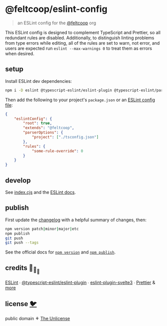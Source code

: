 # @feltcoop/eslint-config

> an ESLint config for the [@feltcoop](https://github.com/feltcoop) org

This ESLint config is designed to complement TypeScript and Prettier,
so all redundant rules are disabled.
Additionally, to distinguish linting problems from type errors while editing,
all of the rules are set to warn, not error,
and users are expected run `eslint --max-warnings 0` to treat them as errors when desired.

## setup

Install ESLint dev dependencies:

```bash
npm i -D eslint @typescript-eslint/eslint-plugin @typescript-eslint/parser eslint-plugin-svelte3
```

Then add the following to your project's `package.json` or an
[ESLint config file](https://eslint.org/docs/user-guide/configuring/configuration-files):

```json
{
	"eslintConfig": {
		"root": true,
		"extends": "@feltcoop",
		"parserOptions": {
			"project": ["./tsconfig.json"]
		},
		"rules": {
			"some-rule-override": 0
		}
	}
}
```

## develop

See [index.cjs](index.cjs) and the [ESLint docs](https://eslint.org/).

## publish

First update the [changelog](changelog.md) with a helpful summary of changes, then:

```bash
npm version patch|minor|major|etc
npm publish
git push
git push --tags
```

See the official docs for [`npm version`](https://docs.npmjs.com/cli/v8/commands/npm-version)
and [`npm publish`](https://docs.npmjs.com/cli/v8/commands/npm-publish).

## credits 🐢<sub>🐢</sub><sub><sub>🐢</sub></sub>

[ESLint](https://github.com/eslint/eslint) ∙
[@typescript-eslint/eslint-plugin](https://github.com/typescript-eslint/typescript-eslint) ∙
[eslint-plugin-svelte3](https://github.com/sveltejs/eslint-plugin-svelte3) ∙
[Prettier](https://github.com/prettier/prettier)
& [more](package.json)

## license [🐦](https://wikipedia.org/wiki/Free_and_open-source_software)

public domain ⚘ [The Unlicense](license)
